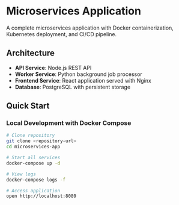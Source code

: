 # Microservices Application

A complete microservices application with Docker containerization, Kubernetes deployment, and CI/CD pipeline.

## Architecture

- **API Service**: Node.js REST API
- **Worker Service**: Python background job processor
- **Frontend Service**: React application served with Nginx
- **Database**: PostgreSQL with persistent storage

## Quick Start

### Local Development with Docker Compose
```bash
# Clone repository
git clone <repository-url>
cd microservices-app

# Start all services
docker-compose up -d

# View logs
docker-compose logs -f

# Access application
open http://localhost:8080